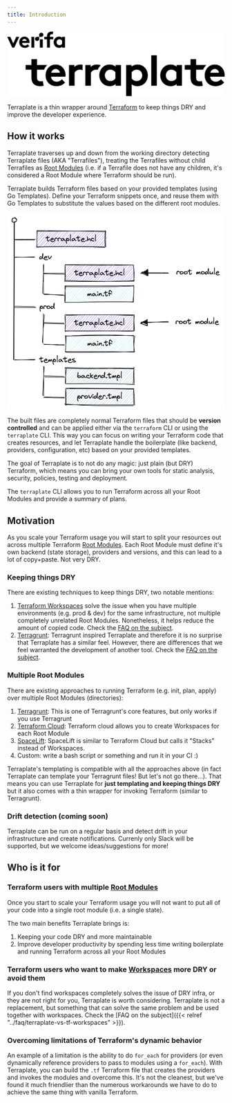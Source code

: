 ```yaml
---
title: Introduction
---
```


<img src="assets/images/terraplate-verifa.svg" alt="Terraplate logo" width="600" />

Terraplate is a thin wrapper around [Terraform](https://terraform.io) to keep things DRY and improve the developer experience.

## How it works

Terraplate traverses up and down from the working directory detecting Terraplate files (AKA "Terrafiles"), treating the Terrafiles without child Terrafiles as [Root Modules](https://www.terraform.io/language/modules#the-root-module) (i.e. if a Terrafile does not have any children, it's considered a Root Module where Terraform should be run).

Terraplate builds Terraform files based on your provided templates (using Go Templates).
Define your Terraform snippets once, and reuse them with Go Templates to substitute the values based on the different root modules.

<img src="assets/images/terraplate-file-structure.png" alt="Terraplate example file structure" width="600" />

The built files are completely normal Terraform files that should be **version controlled** and can be applied either via the `terraform` CLI or using the `terraplate` CLI.
This way you can focus on writing your Terraform code that creates resources, and let Terraplate handle the boilerplate (like backend, providers, configuration, etc) based on your provided templates.

The goal of Terraplate is to not do any magic: just plain (but DRY) Terraform, which means you can bring your own tools for static analysis, security, policies, testing and deployment.

The `terraplate` CLI allows you to run Terraform across all your Root Modules and provide a summary of plans.

<script id="asciicast-502295" src="https://asciinema.org/a/502295.js" async></script>
<!-- [![terraplate-asciicast](https://asciinema.org/a/502295.svg)](https://asciinema.org/a/502295) -->

## Motivation

As you scale your Terraform usage you will start to split your resources out across multiple Terraform [Root Modules](https://www.terraform.io/language/modules#the-root-module).
Each Root Module must define it's own backend (state storage), providers and versions, and this can lead to a lot of copy+paste. Not very DRY.

### Keeping things DRY

There are existing techniques to keep things DRY, two notable mentions:

1. [Terraform Workspaces](https://www.terraform.io/cli/workspaces) solve the issue when you have multiple environments (e.g. prod & dev) for the same infrastructure, not multiple completely unrelated Root Modules. Nonetheless, it helps reduce the amount of copied code. Check the [FAQ on the subject](./faq/terraplate-vs-tf-workspaces.md).
2. [Terragrunt](https://terragrunt.gruntwork.io/): Terragrunt inspired Terraplate and therefore it is no surprise that Terraplate has a similar feel. However, there are differences that we feel warranted the development of another tool. Check the [FAQ on the subject](./faq/terraplate-vs-terragrunt.md).

### Multiple Root Modules

There are existing approaches to running Terraform (e.g. init, plan, apply) over multiple Root Modules (directories):

1. [Terragrunt](https://terragrunt.gruntwork.io/): This is one of Terragrunt's core features, but only works if you use Terragrunt
2. [Terraform Cloud](https://cloud.hashicorp.com/products/terraform): Terraform cloud allows you to create Workspaces for each Root Module
3. [SpaceLift](https://spacelift.io/): SpaceLift is similar to Terraform Cloud but calls it "Stacks" instead of Workspaces.
4. Custom: write a bash script or something and run it in your CI :)

Terraplate's templating is compatible with all the approaches above (in fact Terraplate can template your Terragrunt files! But let's not go there...).
That means you can use Terraplate for **just templating and keeping things DRY** but it also comes with a thin wrapper for invoking Terraform (similar to Terragrunt).

### Drift detection (coming soon)

Terraplate can be run on a regular basis and detect drift in your infrastructure and create notifications.
Currenly only Slack will be supported, but we welcome ideas/suggestions for more!

## Who is it for

### Terraform users with multiple [Root Modules](https://www.terraform.io/language/modules#the-root-module)

Once you start to scale your Terraform usage you will not want to put all of your code into a single root module (i.e. a single state).

The two main benefits Terraplate brings is:

1. Keeping your code DRY and more maintainable
2. Improve developer productivity by spending less time writing boilerplate and running Terraform across all your Root Modules

### Terraform users who want to make [Workspaces](https://www.terraform.io/cli/workspaces) more DRY or avoid them

If you don't find workspaces completely solves the issue of DRY infra, or they are not right for you, Terraplate is worth considering.
Terraplate is not a replacement, but something that can solve the same problem and be used together with workspaces.
Check the [FAQ on the subject]({{< relref "../faq/terraplate-vs-tf-workspaces" >}}).

### Overcoming limitations of Terraform's dynamic behavior

An example of a limitation is the ability to do `for_each` for providers (or even dynamically reference providers to pass to modules using a `for_each`).
With Terraplate, you can build the `.tf` Terraform file that creates the providers and invokes the modules and overcome this.
It's not the cleanest, but we've found it much friendlier than the numerous workarounds we have to do to achieve the same thing with vanilla Terraform.
